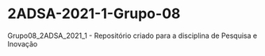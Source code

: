 # 2ADSA-2021-1-Grupo-08
Grupo08_2ADSA_2021_1 - Repositório criado para a disciplina de Pesquisa e Inovação
